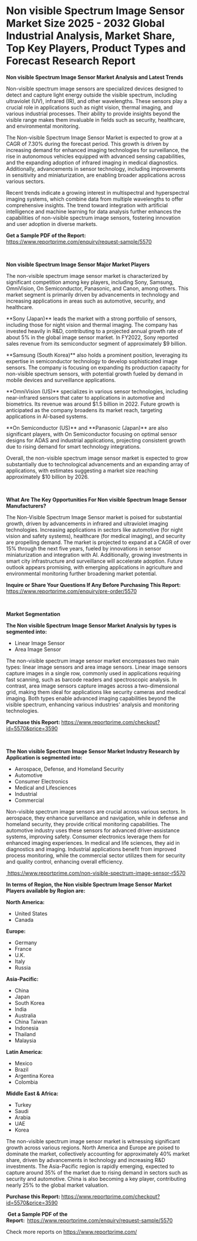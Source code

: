 <p><h1>Non visible Spectrum Image Sensor Market Size 2025 - 2032 Global Industrial Analysis, Market Share, Top Key Players, Product Types and Forecast Research Report</h1></p><p><strong>Non visible Spectrum Image Sensor Market Analysis and Latest Trends</strong></p>
<p><p>Non-visible spectrum image sensors are specialized devices designed to detect and capture light energy outside the visible spectrum, including ultraviolet (UV), infrared (IR), and other wavelengths. These sensors play a crucial role in applications such as night vision, thermal imaging, and various industrial processes. Their ability to provide insights beyond the visible range makes them invaluable in fields such as security, healthcare, and environmental monitoring.</p><p>The Non-visible Spectrum Image Sensor Market is expected to grow at a CAGR of 7.30% during the forecast period. This growth is driven by increasing demand for enhanced imaging technologies for surveillance, the rise in autonomous vehicles equipped with advanced sensing capabilities, and the expanding adoption of infrared imaging in medical diagnostics. Additionally, advancements in sensor technology, including improvements in sensitivity and miniaturization, are enabling broader applications across various sectors.</p><p>Recent trends indicate a growing interest in multispectral and hyperspectral imaging systems, which combine data from multiple wavelengths to offer comprehensive insights. The trend toward integration with artificial intelligence and machine learning for data analysis further enhances the capabilities of non-visible spectrum image sensors, fostering innovation and user adoption in diverse markets.</p></p>
<p><strong>Get a Sample PDF of the Report:&nbsp;</strong> <a href="https://www.reportprime.com/enquiry/request-sample/5570?utm_campaign=3248&utm_medium=2&utm_source=Github&utm_content=ia&utm_term=19032025&utm_id=non-visible-spectrum-image-sensor">https://www.reportprime.com/enquiry/request-sample/5570</a></p>
<p>&nbsp;</p>
<p><strong>Non visible Spectrum Image Sensor Major Market Players</strong></p>
<p><p>The non-visible spectrum image sensor market is characterized by significant competition among key players, including Sony, Samsung, OmniVision, On Semiconductor, Panasonic, and Canon, among others. This market segment is primarily driven by advancements in technology and increasing applications in areas such as automotive, security, and healthcare.</p><p>**Sony (Japan)** leads the market with a strong portfolio of sensors, including those for night vision and thermal imaging. The company has invested heavily in R&D, contributing to a projected annual growth rate of about 5% in the global image sensor market. In FY2022, Sony reported sales revenue from its semiconductor segment of approximately $9 billion.</p><p>**Samsung (South Korea)** also holds a prominent position, leveraging its expertise in semiconductor technology to develop sophisticated image sensors. The company is focusing on expanding its production capacity for non-visible spectrum sensors, with potential growth fueled by demand in mobile devices and surveillance applications.</p><p>**OmniVision (US)** specializes in various sensor technologies, including near-infrared sensors that cater to applications in automotive and biometrics. Its revenue was around $1.5 billion in 2022. Future growth is anticipated as the company broadens its market reach, targeting applications in AI-based systems.</p><p>**On Semiconductor (US)** and **Panasonic (Japan)** are also significant players, with On Semiconductor focusing on optimal sensor designs for ADAS and industrial applications, projecting consistent growth due to rising demand for smart technology integrations.</p><p>Overall, the non-visible spectrum image sensor market is expected to grow substantially due to technological advancements and an expanding array of applications, with estimates suggesting a market size reaching approximately $10 billion by 2026.</p></p>
<p>&nbsp;</p>
<p><strong>What Are The Key Opportunities For Non visible Spectrum Image Sensor Manufacturers?</strong></p>
<p><p>The Non-Visible Spectrum Image Sensor market is poised for substantial growth, driven by advancements in infrared and ultraviolet imaging technologies. Increasing applications in sectors like automotive (for night vision and safety systems), healthcare (for medical imaging), and security are propelling demand. The market is projected to expand at a CAGR of over 15% through the next five years, fueled by innovations in sensor miniaturization and integration with AI. Additionally, growing investments in smart city infrastructure and surveillance will accelerate adoption. Future outlook appears promising, with emerging applications in agriculture and environmental monitoring further broadening market potential.</p></p>
<p><strong>Inquire or Share Your Questions If Any Before Purchasing This Report:</strong> <a href="https://www.reportprime.com/enquiry/pre-order/5570?utm_campaign=3248&utm_medium=2&utm_source=Github&utm_content=ia&utm_term=19032025&utm_id=non-visible-spectrum-image-sensor">https://www.reportprime.com/enquiry/pre-order/5570</a></p>
<p>&nbsp;</p>
<p><strong>Market Segmentation</strong></p>
<p><strong>The Non visible Spectrum Image Sensor Market Analysis by types is segmented into:</strong></p>
<p><ul><li>Linear Image Sensor</li><li>Area Image Sensor</li></ul></p>
<p><p>The non-visible spectrum image sensor market encompasses two main types: linear image sensors and area image sensors. Linear image sensors capture images in a single row, commonly used in applications requiring fast scanning, such as barcode readers and spectroscopic analysis. In contrast, area image sensors capture images across a two-dimensional grid, making them ideal for applications like security cameras and medical imaging. Both types enable advanced imaging capabilities beyond the visible spectrum, enhancing various industries' analysis and monitoring technologies.</p></p>
<p><strong>Purchase this Report:&nbsp;</strong><a href="https://www.reportprime.com/checkout?id=5570&price=3590&utm_campaign=3248&utm_medium=2&utm_source=Github&utm_content=ia&utm_term=19032025&utm_id=non-visible-spectrum-image-sensor">https://www.reportprime.com/checkout?id=5570&price=3590</a></p>
<p>&nbsp;</p>
<p><strong>The Non visible Spectrum Image Sensor Market Industry Research by Application is segmented into:</strong></p>
<p><ul><li>Aerospace, Defense, and Homeland Security</li><li>Automotive</li><li>Consumer Electronics</li><li>Medical and Lifesciences</li><li>Industrial</li><li>Commercial</li></ul></p>
<p><p>Non-visible spectrum image sensors are crucial across various sectors. In aerospace, they enhance surveillance and navigation, while in defense and homeland security, they provide critical monitoring capabilities. The automotive industry uses these sensors for advanced driver-assistance systems, improving safety. Consumer electronics leverage them for enhanced imaging experiences. In medical and life sciences, they aid in diagnostics and imaging. Industrial applications benefit from improved process monitoring, while the commercial sector utilizes them for security and quality control, enhancing overall efficiency.</p></p>
<p><a href="https://www.reportprime.com/non-visible-spectrum-image-sensor-r5570?utm_campaign=3248&utm_medium=2&utm_source=Github&utm_content=ia&utm_term=19032025&utm_id=non-visible-spectrum-image-sensor">&nbsp;https://www.reportprime.com/non-visible-spectrum-image-sensor-r5570</a></p>
<p><strong>In terms of Region, the Non visible Spectrum Image Sensor Market Players available by Region are:</strong></p>
<p>
    <p> <strong> North America: </strong>
        <ul>
            <li>United States</li>
            <li>Canada</li>
        </ul>
        </p> 
    <p> <strong> Europe: </strong>
        <ul>
            <li>Germany</li>
            <li>France</li>
            <li>U.K.</li>
            <li>Italy</li>
            <li>Russia</li>
        </ul>
        </p> 
    <p> <strong> Asia-Pacific: </strong>
        <ul>
            <li>China</li>
            <li>Japan</li>
            <li>South Korea</li>
            <li>India</li>
            <li>Australia</li>
            <li>China Taiwan</li>
            <li>Indonesia</li>
            <li>Thailand</li>
            <li>Malaysia</li>
        </ul>
        </p> 
    <p> <strong> Latin America: </strong>
        <ul>
            <li>Mexico</li>
            <li>Brazil</li>
            <li>Argentina Korea</li>
            <li>Colombia</li>
        </ul>
        </p> 
    <p> <strong> Middle East & Africa: </strong>
        <ul>
            <li>Turkey</li>
            <li>Saudi</li>
            <li>Arabia</li>
            <li>UAE</li>
            <li>Korea</li>
        </ul>
    </p>
    </p>
<p><p>The non-visible spectrum image sensor market is witnessing significant growth across various regions. North America and Europe are poised to dominate the market, collectively accounting for approximately 40% market share, driven by advancements in technology and increasing R&D investments. The Asia-Pacific region is rapidly emerging, expected to capture around 35% of the market due to rising demand in sectors such as security and automotive. China is also becoming a key player, contributing nearly 25% to the global market valuation.</p></p>
<p><strong>Purchase this Report: </strong><a href="https://www.reportprime.com/checkout?id=5570&price=3590&utm_campaign=3248&utm_medium=2&utm_source=Github&utm_content=ia&utm_term=19032025&utm_id=non-visible-spectrum-image-sensor">https://www.reportprime.com/checkout?id=5570&price=3590</a></p>
<p>&nbsp;<strong>Get a Sample PDF of the Report:&nbsp;&nbsp;</strong><a href="https://www.reportprime.com/enquiry/request-sample/5570?utm_campaign=3248&utm_medium=2&utm_source=Github&utm_content=ia&utm_term=19032025&utm_id=non-visible-spectrum-image-sensor">https://www.reportprime.com/enquiry/request-sample/5570</a></p>
<p><strong></strong></p>
<p>Check more reports on <a href="https://www.reportprime.com/?utm_campaign=3248&utm_medium=2&utm_source=Github&utm_content=ia&utm_term=19032025&utm_id=non-visible-spectrum-image-sensor">https://www.reportprime.com/</a></p>